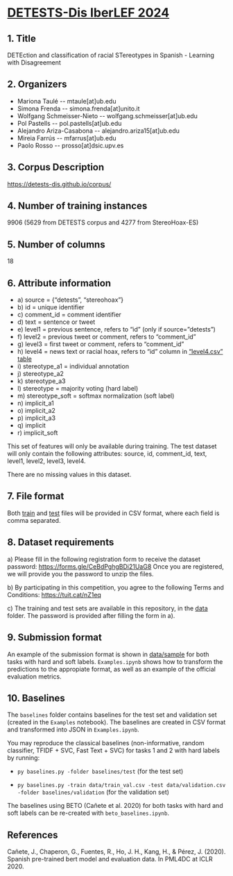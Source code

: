 # [DETESTS-Dis IberLEF 2024](https://detests-dis.github.io/corpus/)

## 1. Title

DETEction and classification of racial STereotypes in Spanish - Learning with Disagreement

## 2. Organizers

- Mariona Taulé -- mtaule[at]ub.edu
- Simona Frenda -- simona.frenda[at]unito.it
- Wolfgang Schmeisser-Nieto -- wolfgang.schmeisser[at]ub.edu
- Pol Pastells -- pol.pastells[at]ub.edu
- Alejandro Ariza-Casabona -- alejandro.ariza15[at]ub.edu
- Mireia Farrús -- mfarrus[at]ub.edu
- Paolo Rosso -- prosso[at]dsic.upv.es

## 3. Corpus Description

https://detests-dis.github.io/corpus/

## 4. Number of training instances

9906 (5629 from DETESTS corpus and 4277 from StereoHoax-ES)

## 5. Number of columns

18

## 6. Attribute information

- a) source = {“detests”, “stereohoax”}
- b) id = unique identifier
- c) comment_id = comment identifier
- d) text = sentence or tweet
- e) level1 = previous sentence, refers to “id” (only if source=”detests”)
- f) level2 = previous tweet or comment, refers to “comment_id”
- g) level3 = first tweet or comment, refers to “comment_id”
- h) level4 = news text or racial hoax, refers to “id” column in [“level4.csv” table](https://github.com/clic-ub/DETESTS-Dis/blob/main/data/level4_table.zip)
- i) stereotype_a1 = individual annotation
- j) stereotype_a2
- k) stereotype_a3
- l) stereotype = majority voting (hard label)
- m) stereotype_soft = softmax normalization (soft label)
- n) implicit_a1
- o) implicit_a2
- p) implicit_a3
- q) implicit
- r) implicit_soft

This set of features will only be available during training. The test dataset will only contain the
following attributes: source, id, comment_id, text, level1, level2, level3, level4.

There are no missing values in this dataset.

## 7. File format

Both [train](https://github.com/clic-ub/DETESTS-Dis/blob/main/data/training_data.zip) and [test](https://github.com/clic-ub/DETESTS-Dis/blob/main/data/test.zip) files will be provided in CSV format, where each field is comma separated.

## 8. Dataset requirements

a) Please fill in the following registration form to receive the dataset password:
https://forms.gle/CeBdPghgBDi21UaG8
  Once you are registered, we will provide you the password to unzip the files.

b) By participating in this competition, you agree to the following Terms and Conditions:
https://tuit.cat/nZ1eq

c) The training and test sets are available in this repository, in the [data](https://github.com/clic-ub/DETESTS-Dis/blob/main/data) folder. The password is provided after filling the form in a).

## 9. Submission format

An example of the submission format is shown in [data/sample](https://github.com/clic-ub/DETESTS-Dis/tree/main/data/sample) for both tasks with hard and soft labels.
`Examples.ipynb` shows how to transform the predictions to the appropiate format, as well as an example of the official evaluation metrics.

## 10. Baselines

The `baselines` folder contains baselines for the test set and validation set (created in the `Examples` notebook).
The baselines are created in CSV format and transformed into JSON in `Examples.ipynb`.

You may reproduce the classical baselines (non-informative, random classifier, TFIDF + SVC, Fast Text + SVC) for tasks 1 and 2 with hard labels by running:

- `py baselines.py -folder baselines/test` (for the test set)

- `py baselines.py -train data/train_val.csv -test data/validation.csv -folder baselines/validation` (for the validation set)

The baselines using BETO (Cañete et al. 2020) for both tasks with hard and soft labels can be re-created with `beto_baselines.ipynb`.



## References

Cañete, J., Chaperon, G., Fuentes, R., Ho, J. H., Kang, H., & Pérez, J. (2020). Spanish pre-trained bert model and evaluation data. In PML4DC at ICLR 2020.
